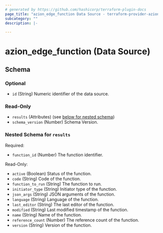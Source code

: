 ```yaml
---
# generated by https://github.com/hashicorp/terraform-plugin-docs
page_title: "azion_edge_function Data Source - terraform-provider-azion"
subcategory: ""
description: |-
  
---
```


# azion_edge_function (Data Source)





<!-- schema generated by tfplugindocs -->
## Schema

### Optional

- `id` (String) Numeric identifier of the data source.

### Read-Only

- `results` (Attributes) (see [below for nested schema](#nestedatt--results))
- `schema_version` (Number) Schema Version.

<a id="nestedatt--results"></a>
### Nested Schema for `results`

Required:

- `function_id` (Number) The function identifier.

Read-Only:

- `active` (Boolean) Status of the function.
- `code` (String) Code of the function.
- `function_to_run` (String) The function to run.
- `initiator_type` (String) Initiator type of the function.
- `json_args` (String) JSON arguments of the function.
- `language` (String) Language of the function.
- `last_editor` (String) The last editor of the function.
- `modified` (String) Last modified timestamp of the function.
- `name` (String) Name of the function.
- `reference_count` (Number) The reference count of the function.
- `version` (String) Version of the function.



